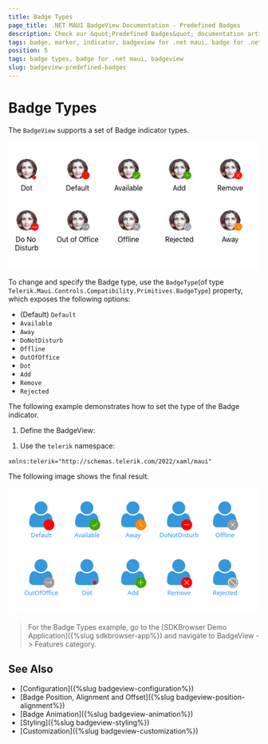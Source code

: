 ```yaml
---
title: Badge Types
page_title: .NET MAUI BadgeView Documentation - Predefined Badges
description: Check our &quot;Predefined Badges&quot; documentation article for Telerik UI for .NET MAUI BadgeView
tags: badge, marker, indicator, badgeview for .net maui, badge for .net maui
position: 5
tags: badge types, badge for .net maui, badgeview
slug: badgeview-predefined-badges
---
```


# Badge Types

The `BadgeView` supports a set of Badge indicator types.  

![Badge Types](images/badgeview-badge-types.png)

To change and specify the Badge type, use the `BadgeType`(of type `Telerik.Maui.Controls.Compatibility.Primitives.BadgeType`) property, which exposes the following options:

* (Default) `Default`
* `Available`
* `Away`
* `DoNotDisturb`
* `Offline`
* `OutOfOffice`
* `Dot`
* `Add`
* `Remove`
* `Rejected`

The following example demonstrates how to set the type of the Badge indicator.

1. Define the BadgeView:

 <snippet id='badgeview-badge-types'/>

1. Use the `telerik` namespace:

 ```XAML
xmlns:telerik="http://schemas.telerik.com/2022/xaml/maui"                    
 ```

The following image shows the final result.

![Badge Types](images/badgeview-badge-types-example.png)

> For the Badge Types example, go to the [SDKBrowser Demo Application]({%slug sdkbrowser-app%}) and navigate to BadgeView -> Features category.


## See Also

- [Configuration]({%slug badgeview-configuration%})
- [Badge Position, Alignment and Offset]({%slug badgeview-position-alignment%})
- [Badge Animation]({%slug badgeview-animation%})
- [Styling]({%slug badgeview-styling%})
- [Customization]({%slug badgeview-customization%})
